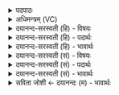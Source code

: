 <details><summary>पदपाठः</summary>

इ॒न्द्र॒वा॒यूऽइती॑न्द्रवा॒यू। बृह॒स्पति॑म्। मि॒त्रा। अ॒ग्निम्। पू॒षण॑म्। भग॑म्। आ॒दि॒त्यान्। मारु॑तम्। ग॒णम्। ४५।
</details>

<details><summary>अधिमन्त्रम् (VC)</summary>

- इन्द्रवायू देवते
- मेधातिथिर्ऋषिः
- गायत्री
- षड्जः
</details>

<details><summary>दयानन्द-सरस्वती (हि) - विषयः</summary>

मनुष्य विद्युत् आदि पदार्थों को जान के क्या करें, इस विषय को अगले मन्त्र में कहा है ॥
</details>

<details><summary>दयानन्द-सरस्वती (हि) - पदार्थः</summary>

पदार्थान्वयभाषाः -  हे मनुष्यो ! जैसे हम लोग (इन्द्रवायू) बिजुली पवन (बृहस्पतिम्) बड़े लोकों के रक्षक सूर्य्य (मित्रा) प्राण (अग्निम्) अग्नि (पूषणम्) पुष्टिकारक (भगम्) ऐश्वर्य (आदित्यान्) बारह महीनों और (मारुतम्) वायुसम्बन्धि (गणम्) समूह को जान के उपयोग में लावें, वैसे तुम लोग भी उसका प्रयोग करो ॥४५ ॥
</details>

<details><summary>दयानन्द-सरस्वती (हि) - भावार्थः</summary>

भावार्थभाषाः -  इस मन्त्र में वाचकलुप्तोपमालङ्कार है। मनुष्यों को चाहिये कि सृष्टिस्थ विद्युत् आदि पदार्थों को जान और सम्यक् प्रयोग कर कार्य्यों को सिद्ध करें ॥४५ ॥
</details>

<details><summary>दयानन्द-सरस्वती (सं) - विषयः</summary>

मनुष्या विद्युदादिपदार्थान् विज्ञाय किं कुर्युरित्याह ॥
</details>

<details><summary>दयानन्द-सरस्वती (सं) - पदार्थः</summary>

पदार्थान्वयभाषाः -  हे मनुष्याः ! यथा वयमिन्द्रवायू बृहस्पतिं मित्राग्निं पूषणं भगमादित्यान् मारुतं गणं विज्ञायोपयुञ्जीमहि तथा यूयमपि प्रयुङ्ग्ध्वम् ॥४५ ॥
</details>

<details><summary>दयानन्द-सरस्वती (सं) - भावार्थः</summary>

भावार्थभाषाः -  अत्र वाचकलुप्तोपमालङ्कारः। मनुष्यैः सृष्टिस्थान् विद्युदादीन् पदार्थान् विज्ञाय संयुज्य कार्याणि साधनीयानि ॥४५ ॥
</details>

<details><summary>सविता जोशी ← दयानन्दः (म) - भावार्थः</summary>

भावार्थभाषाः -  या मंत्रात वाचकलुप्तोपमालंकार आहे. माणसांनी सृष्टीतील विद्युत इत्यादी पदार्थांचे ज्ञान प्राप्त करावे व त्याचा उपयोग करून घ्यावा.
</details>